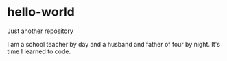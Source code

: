 # hello-world
Just another repository

I am a school teacher by day and a husband and father of four by night.
It's time I learned to code.
